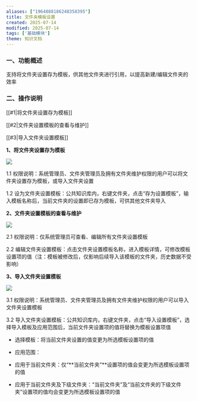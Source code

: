 ```yaml
---
aliases: ["1964888186248358395"]
title: 文件夹模板设置
created: 2025-07-14
modified: 2025-07-14
tags: ['基础模块']
theme: 知识文档
---
```


### 一、功能概述

支持将文件夹设置存为模板，供其他文件夹进行引用，以提高新建/编辑文件夹的效率

### 二、操作说明

[[#1|将文件夹设置存为模板]]

[[#2|文件夹设置模板的查看与维护]]

[[#3|导入文件夹设置模板]]

**1、将文件夹设置存为模板**

![](11513eb58fe9248e529ead1b12627ac4.jpg)

1.1 权限说明：系统管理员、文件夹管理员及拥有文件夹维护权限的用户可以将文件夹设置存为模板，或导入文件夹设置

1.2 设为文件夹设置模板：公共知识库内，右键文件夹，点击“存为设置模板”，输入模板名称后，当前文件夹的设置即已存为模板，可供其他文件夹导入

**2、文件夹设置模板的查看与维护**

![](1a36d61cf49ff111ba5cbc16afa86655.jpg)

2.1 权限说明：仅系统管理员可查看、编辑所有文件夹设置模板

2.2 编辑文件夹设置模板：点击文件夹设置模板名称，进入模板详情，可修改模板设置项的值（注：模板被修改后，仅影响后续导入该模板的文件夹，历史数据不受影响）

**3、导入文件夹设置模板**

![](59dc73e200e25e6beeca190e5f2e4580.jpg)

3.1 权限说明：系统管理员、文件夹管理员及拥有文件夹维护权限的用户可以导入文件夹设置模板

3.2 导入文件夹设置模板：公共知识库内，右键文件夹，点击“导入设置模板”，选择导入模板及应用范围后，当前文件夹设置项的值将替换为模板设置项值

- 选择模板：将当前文件夹设置的值变更为所选模板设置项的值
- 应用范围：

- 应用于当前文件夹：仅“**当前文件夹”**设置项的值会变更为所选模板设置项的值
- 应用于当前文件夹及下级文件夹：“当前文件夹”及“当前文件夹的下级文件夹”设置项的值均会变更为所选模板设置项的值